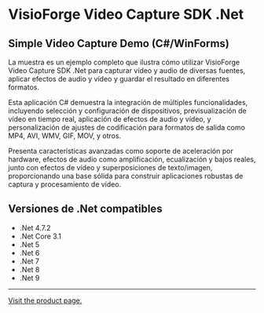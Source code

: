 ﻿# VisioForge Video Capture SDK .Net

## Simple Video Capture Demo (C#/WinForms)

La muestra es un ejemplo completo que ilustra cómo utilizar VisioForge Video Capture SDK .Net para capturar vídeo y audio de diversas fuentes, aplicar efectos de audio y vídeo y guardar el resultado en diferentes formatos.

Esta aplicación C# demuestra la integración de múltiples funcionalidades, incluyendo selección y configuración de dispositivos, previsualización de vídeo en tiempo real, aplicación de efectos de audio y vídeo, y personalización de ajustes de codificación para formatos de salida como MP4, AVI, WMV, GIF, MOV, y otros.

Presenta características avanzadas como soporte de aceleración por hardware, efectos de audio como amplificación, ecualización y bajos reales, junto con efectos de vídeo y superposiciones de texto/imagen, proporcionando una base sólida para construir aplicaciones robustas de captura y procesamiento de vídeo.

## Versiones de .Net compatibles

* .Net 4.7.2
* .Net Core 3.1
* .Net 5
* .Net 6
* .Net 7
* .Net 8
* .Net 9

---

[Visit the product page.](https://www.visioforge.com/video-capture-sdk-net)
